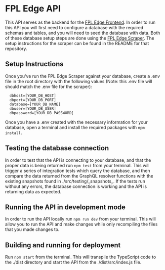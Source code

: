 # FPL Edge API

This API serves as the backend for the [FPL Edge Frontend](https://github.com/alexward5/fpl-edge-frontend). In order to run this API you will first need to configure a database with the required schemas and tables, and you will need to seed the database with data. Both of these database setup steps are done using the [FPL Edge Scraper](https://github.com/alexward5/fpl-edge-scraper). The setup instructions for the scraper can be found in the README for that repository.

## Setup Instructions

Once you've run the FPL Edge Scraper against your database, create a .env file in the root directory with the following values (Note: this .env file will should match the .env file for the scraper):

```
  dbhost=[YOUR_DB_HOST]
  dbport=[YOUR_DB_PORT]
  database=[YOUR_DB_NAME]
  dbuser=[YOUR_DB_USER]
  dbpassword=[YOUR_DB_PASSWORD]
```

Once you have a .env created with the necessary information for your database, open a terminal and install the required packages with `npm install`.

## Testing the database connection

In order to test that the API is connecting to your database, and that the proper data is being returned run `npm test` from your terminal. This will trigger a series of integration tests which query the database, and then compare the data returned from the GraphQL resolver functions with the existing snapshots found in ./src/testing/\_snapshots\_. If the tests run without any errors, the database connection is working and the API is returning data as expected.

## Running the API in development mode

In order to run the API locally run `npm run dev` from your terminal. This will allow you to run the API and make changes while only recompiling the files that you made changes to.

## Building and running for deployment

Run `npm start` from the terminal. This will transpile the TypeScript code to the ./dist directory and start the API from the ./dist/src/index.js file.
